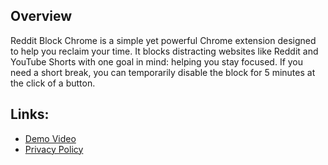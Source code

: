 ## Overview
Reddit Block Chrome is a simple yet powerful Chrome extension designed to help you reclaim your time. It blocks distracting websites like Reddit and YouTube Shorts with one goal in mind: helping you stay focused. If you need a short break, you can temporarily disable the block for 5 minutes at the click of a button.

## Links:
- [Demo Video](https://www.youtube.com/watch?v=T0xrbqZ7O0w)
- [Privacy Policy](https://paprika-ditch.github.io/Reddit-Blocker-Chrome/privacy)
